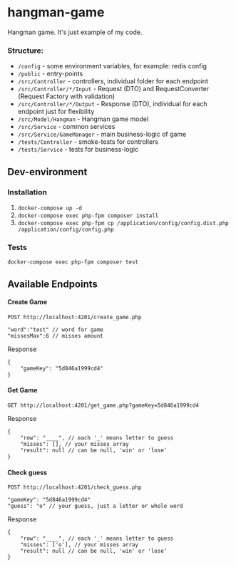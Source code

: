 # hangman-game

Hangman game. It's just example of my code.

### Structure:
- `/config` - some environment variables, for example: redis config
- `/public` - entry-points
- `/src/Controller` - controllers, individual folder for each endpoint
- `/src/Controller/*/Input` - Request (DTO) and RequestConverter (Request Factory with validation)
- `/src/Controller/*/Output` - Response (DTO), individual for each endpoint just for flexibility
- `/src/Model/Hangman` - Hangman game model
- `/src/Service` - common services
- `/src/Service/GameManager` - main business-logic of game
- `/tests/Controller` - smoke-tests for controllers
- `/tests/Service` - tests for business-logic


## Dev-environment

### Installation

1) `docker-compose up -d`
2) `docker-compose exec php-fpm composer install`
3) `docker-compose exec php-fpm cp /application/config/config.dist.php /application/config/config.php`

### Tests
`docker-compose exec php-fpm composer test`

## Available Endpoints

#### Create Game
`POST http://localhost:4201/create_game.php`
```
"word":"test" // word for game
"missesMax":6 // misses amount
```
Response
```
{
    "gameKey": "5d846a1999cd4"
}
```

#### Get Game
`GET http://localhost:4201/get_game.php?gameKey=5d846a1999cd4`

Response
```
{
    "row": "____", // each '_' means letter to guess
    "misses": [], // your misses array
    "result": null // can be null, 'win' or 'lose'
}
```

#### Check guess
`POST http://localhost:4201/check_guess.php`
```
"gameKey": "5d846a1999cd4"
"guess": "o" // your guess, just a letter or whole word
```
Response

```
{
    "row": "____", // each '_' means letter to guess
    "misses": ['o'], // your misses array
    "result": null // can be null, 'win' or 'lose'
}
```

